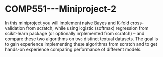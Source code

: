# COMP551---Miniproject-2
In this miniproject you will implement naive Bayes and K-fold cross-validation from scratch, while using logistic (softmax) regression from scikit-learn package (or optionally implemented from scratch) – and compare these two algorithms on two distinct textual datasets. The goal is to gain experience implementing these algorithms from scratch and to get hands-on experience comparing performance of different models.
